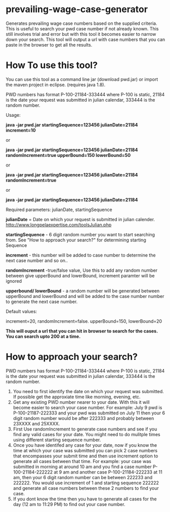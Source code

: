 # prevailing-wage-case-generator
Generates prevailing wage case numbers based on the supplied criteria. This is useful to search your pwd case number if not already known. This still involves trial and error but with this tool it becomes easier to narrow down your search. This tool will output a url with case numbers that you can paste in the browser to get all the results.

# How To use this tool?
You can use this tool as a command line jar (download pwd.jar) or  import the maven project in eclipse. (requires java 1.8).

PWD numbers has format P-100-21184-333444 where P-100 is static, 21184 is the date your request was submitted in julian calendar, 333444 is the random number.

Usage: 

**java -jar pwd.jar startingSequence=123456 julianDate=21184 increment=10**

or

**java -jar pwd.jar startingSequence=123456 julianDate=21184 randomIncrement=true upperBound=150 lowerBound=50**

or

**java -jar pwd.jar startingSequence=123456 julianDate=21184  randomIncrement=true** 

or

**java -jar pwd.jar startingSequence=123456 julianDate=21184** 

Required parameters:  julianDate, startingSequence

**julianDate** =  Date on which your request is submitted in julian calender.  http://www.longpelaexpertise.com/toolsJulian.php

**startingSequence** -  6 digit random number you want to start searching from. See "How to approach your search?" for determining starting Sequence

**increment** -  this number will be added to case number to determine the next case number and so on..

**randomIncrement** -true/false value,   Use this to add any random number between give upperBound and lowerBound, increment paramter will be ignored

**upperbound/ lowerBound** -  a random number will be generated between upperBound and lowerBound and will be added to the case number number to generate the next case number.


Default values:

  increment=20,
  randomIncrement=false.
  upperBound=150,
  lowerBound=20
  
  **This will ouput a url that you can hit in browser to search for the cases. You can search upto 200 at a time.**
  
  # How to approach your search?
  
  PWD numbers has format P-100-21184-333444 where P-100 is static,  21184 is the date your request was submitted in julian calendar, 333444 is the random number.
  1. You need to first identify the date on which your request was submitted. If possible get the approxiate time like morning, evening, etc.
  2. Get any existing PWD number nearer to your date. With this it will become easier to search your case number. For example: July 9 pwd is P-100-21187-222333 and your pwd was submitted on July 11 then your 6 digit random number would be after 222333 and probably between 23XXXX and 25XXXX.  
  3. First Use randomIncrement to generate case numbers and see if you find any valid cases for your date. You might need to do mulitple times using different starting sequence number.
  4. Once you have identifed any case for your date, now if you know the time at which your case was submitted you can pick 2 case numbers that encompasses your submit time and then use increment option to generate all cases between that time. For example:  your case was submitted in morning at around 10 am and you find a case number P-100-21184-222222 at 9 am and another case P-100-21184-222233 at 11 am, then your 6 digit random number can be between 222233 and 222222. You would use increment of 1 and starting sequence 222222 and generate all case numbers between these 2 numbers to find your case.
  5. If you dont know the time then you have to generate all cases for the day (12 am to 11:29 PM) to find out your case number.
  
  
